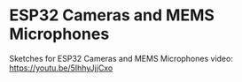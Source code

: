 # ESP32 Cameras and MEMS Microphones
 Sketches for ESP32 Cameras and MEMS Microphones video: https://youtu.be/5IhhyJjjCxo
